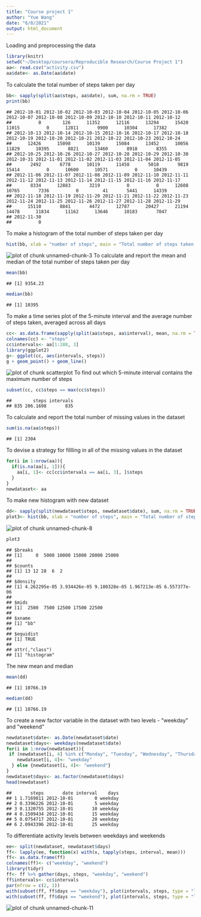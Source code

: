 ```yaml
---
title: "Course project 1"
author: "Yue Wang"
date: "6/8/2021"
output: html_document
---
```

Loading and preprocessing the data

```r
library(knitr)
setwd("~/Desktop/coursera/Reproducible Research/Course Project 1")
aa<- read.csv("activity.csv")
aa$date<- as.Date(aa$date)
```
To calculate the total number of steps taken per day

```r
bb<- sapply(split(aa$steps, aa$date), sum, na.rm = TRUE)
print(bb)
```

```
## 2012-10-01 2012-10-02 2012-10-03 2012-10-04 2012-10-05 2012-10-06 2012-10-07 2012-10-08 2012-10-09 2012-10-10 2012-10-11 2012-10-12 
##          0        126      11352      12116      13294      15420      11015          0      12811       9900      10304      17382 
## 2012-10-13 2012-10-14 2012-10-15 2012-10-16 2012-10-17 2012-10-18 2012-10-19 2012-10-20 2012-10-21 2012-10-22 2012-10-23 2012-10-24 
##      12426      15098      10139      15084      13452      10056      11829      10395       8821      13460       8918       8355 
## 2012-10-25 2012-10-26 2012-10-27 2012-10-28 2012-10-29 2012-10-30 2012-10-31 2012-11-01 2012-11-02 2012-11-03 2012-11-04 2012-11-05 
##       2492       6778      10119      11458       5018       9819      15414          0      10600      10571          0      10439 
## 2012-11-06 2012-11-07 2012-11-08 2012-11-09 2012-11-10 2012-11-11 2012-11-12 2012-11-13 2012-11-14 2012-11-15 2012-11-16 2012-11-17 
##       8334      12883       3219          0          0      12608      10765       7336          0         41       5441      14339 
## 2012-11-18 2012-11-19 2012-11-20 2012-11-21 2012-11-22 2012-11-23 2012-11-24 2012-11-25 2012-11-26 2012-11-27 2012-11-28 2012-11-29 
##      15110       8841       4472      12787      20427      21194      14478      11834      11162      13646      10183       7047 
## 2012-11-30 
##          0
```
To make a histogram of the total number of steps taken per day

```r
hist(bb, xlab = "number of steps", main = "Total number of steps taken per day")
```

![plot of chunk unnamed-chunk-3](figure/unnamed-chunk-3-1.png)
To calculate and report the mean and median of the total number of steps taken per day

```r
mean(bb)
```

```
## [1] 9354.23
```

```r
median(bb)
```

```
## [1] 10395
```
To make a time series plot of the 5-minute interval and the average number of steps taken, averaged across all days

```r
cc<- as.data.frame(sapply(split(aa$steps, aa$interval), mean, na.rm = TRUE))
colnames(cc) <- "steps"
cc$intervals<- aa[1:288, 3]
library(ggplot2)
g<- ggplot(cc, aes(intervals, steps))
g + geom_point() + geom_line()
```

![plot of chunk scatterplot](figure/scatterplot-1.png)
To find out which 5-minute interval contains the maximum number of steps

```r
subset(cc, cc$steps == max(cc$steps))
```

```
##        steps intervals
## 835 206.1698       835
```
To calculate and report the total number of missing values in the dataset

```r
sum(is.na(aa$steps))
```

```
## [1] 2304
```
To devise a strategy for fillling in all of the missing values in the dataset

```r
for(i in 1:nrow(aa)){
  if(is.na(aa[i, 1])){
    aa[i, 1]<- cc[cc$intervals == aa[i, 3], ]$steps
  }
}
newdataset<- aa
```
To make new histogram with new dataset

```r
dd<- sapply(split(newdataset$steps, newdataset$date), sum, na.rm = TRUE)
plot3<- hist(bb, xlab = "number of steps", main = "Total number of steps taken per day")
```

![plot of chunk unnamed-chunk-8](figure/unnamed-chunk-8-1.png)

```r
plot3
```

```
## $breaks
## [1]     0  5000 10000 15000 20000 25000
## 
## $counts
## [1] 13 12 28  6  2
## 
## $density
## [1] 4.262295e-05 3.934426e-05 9.180328e-05 1.967213e-05 6.557377e-06
## 
## $mids
## [1]  2500  7500 12500 17500 22500
## 
## $xname
## [1] "bb"
## 
## $equidist
## [1] TRUE
## 
## attr(,"class")
## [1] "histogram"
```
The new mean and median

```r
mean(dd)
```

```
## [1] 10766.19
```

```r
median(dd)
```

```
## [1] 10766.19
```
To create a new factor variable in the dataset with two levels - "weekday" and "weekend"

```r
newdataset$date<- as.Date(newdataset$date)
newdataset$days<- weekdays(newdataset$date)
for(i in 1:nrow(newdataset)){
 if (newdataset[i, 4] %in% c("Monday", "Tuesday", "Wednesday", "Thursday", "Friday")){
    newdataset[i, 4]<- "weekday"
  } else {newdataset[i, 4]<- "weekend"}
}
newdataset$days<- as.factor(newdataset$days)
head(newdataset)
```

```
##       steps       date interval    days
## 1 1.7169811 2012-10-01        0 weekday
## 2 0.3396226 2012-10-01        5 weekday
## 3 0.1320755 2012-10-01       10 weekday
## 4 0.1509434 2012-10-01       15 weekday
## 5 0.0754717 2012-10-01       20 weekday
## 6 2.0943396 2012-10-01       25 weekday
```
To differentiate activity levels between weekdays and weekends

```r
ee<- split(newdataset, newdataset$days)
ff<- lapply(ee, function(x) with(x, tapply(steps, interval, mean)))
ff<- as.data.frame(ff)
colnames(ff)<- c("weekday", "weekend")
library(tidyr)
ff<- ff %>% gather(days, steps, "weekday", "weekend")
ff$intervals<- cc$intervals
par(mfrow = c(2, 1))
with(subset(ff, ff$days == "weekday"), plot(intervals, steps, type = "l", main = "weekday"))
with(subset(ff, ff$days == "weekend"), plot(intervals, steps, type = "l", main = "weekend"))
```

![plot of chunk unnamed-chunk-11](figure/unnamed-chunk-11-1.png)
